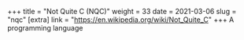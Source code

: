 +++
title = "Not Quite C (NQC)"
weight = 33
date = 2021-03-06
slug = "nqc"
[extra]
link = "https://en.wikipedia.org/wiki/Not_Quite_C"
+++
A programming language

